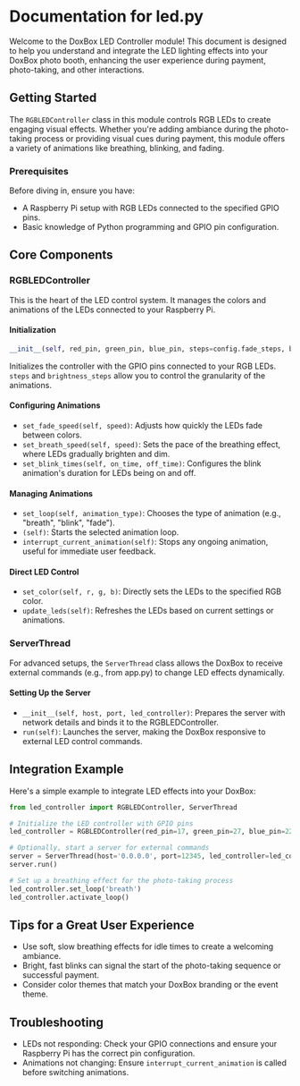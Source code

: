 
# Documentation for led.py

Welcome to the DoxBox LED Controller module! This document is designed to help you understand and integrate the LED lighting effects into your DoxBox photo booth, enhancing the user experience during payment, photo-taking, and other interactions.

## Getting Started

The `RGBLEDController` class in this module controls RGB LEDs to create engaging visual effects. Whether you're adding ambiance during the photo-taking process or providing visual cues during payment, this module offers a variety of animations like breathing, blinking, and fading.

### Prerequisites

Before diving in, ensure you have:

- A Raspberry Pi setup with RGB LEDs connected to the specified GPIO pins.
- Basic knowledge of Python programming and GPIO pin configuration.

## Core Components

### RGBLEDController

This is the heart of the LED control system. It manages the colors and animations of the LEDs connected to your Raspberry Pi.

#### Initialization

```python
__init__(self, red_pin, green_pin, blue_pin, steps=config.fade_steps, brightness_steps=config.brightness_steps)
```

Initializes the controller with the GPIO pins connected to your RGB LEDs. `steps` and `brightness_steps` allow you to control the granularity of the animations.

#### Configuring Animations


- `set_fade_speed(self, speed)`: Adjusts how quickly the LEDs fade between colors.
- `set_breath_speed(self, speed)`: Sets the pace of the breathing effect, where LEDs gradually brighten and dim.
- `set_blink_times(self, on_time, off_time)`: Configures the blink animation's duration for LEDs being on and off.


#### Managing Animations

- `set_loop(self, animation_type)`: Chooses the type of animation (e.g., "breath", "blink", "fade").
- `(self)`: Starts the selected animation loop.
- `interrupt_current_animation(self)`: Stops any ongoing animation, useful for immediate user feedback.

#### Direct LED Control

- `set_color(self, r, g, b)`: Directly sets the LEDs to the specified RGB color.
- `update_leds(self)`: Refreshes the LEDs based on current settings or animations.


### ServerThread

For advanced setups, the `ServerThread` class allows the DoxBox to receive external commands (e.g., from app.py) to change LED effects dynamically.

#### Setting Up the Server

- `__init__(self, host, port, led_controller)`: Prepares the server with network details and binds it to the RGBLEDController.
- `run(self)`: Launches the server, making the DoxBox responsive to external LED control commands.

## Integration Example

Here's a simple example to integrate LED effects into your DoxBox:

```python
from led_controller import RGBLEDController, ServerThread

# Initialize the LED controller with GPIO pins
led_controller = RGBLEDController(red_pin=17, green_pin=27, blue_pin=22)

# Optionally, start a server for external commands
server = ServerThread(host='0.0.0.0', port=12345, led_controller=led_controller)
server.run()

# Set up a breathing effect for the photo-taking process
led_controller.set_loop('breath')
led_controller.activate_loop()
```

## Tips for a Great User Experience

- Use soft, slow breathing effects for idle times to create a welcoming ambiance.
- Bright, fast blinks can signal the start of the photo-taking sequence or successful payment.
- Consider color themes that match your DoxBox branding or the event theme.

## Troubleshooting

- LEDs not responding: Check your GPIO connections and ensure your Raspberry Pi has the correct pin configuration.
- Animations not changing: Ensure `interrupt_current_animation` is called before switching animations.